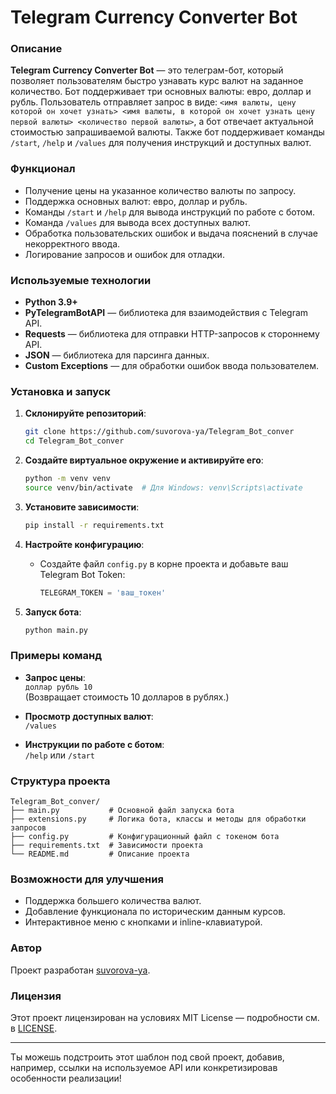 # Telegram Currency Converter Bot

### Описание
**Telegram Currency Converter Bot** — это телеграм-бот, который позволяет пользователям быстро узнавать курс валют на заданное количество. Бот поддерживает три основных валюты: евро, доллар и рубль. Пользователь отправляет запрос в виде: `<имя валюты, цену которой он хочет узнать> <имя валюты, в которой он хочет узнать цену первой валюты> <количество первой валюты>`, а бот отвечает актуальной стоимостью запрашиваемой валюты. Также бот поддерживает команды `/start`, `/help` и `/values` для получения инструкций и доступных валют.

### Функционал
- Получение цены на указанное количество валюты по запросу.
- Поддержка основных валют: евро, доллар и рубль.
- Команды `/start` и `/help` для вывода инструкций по работе с ботом.
- Команда `/values` для вывода всех доступных валют.
- Обработка пользовательских ошибок и выдача пояснений в случае некорректного ввода.
- Логирование запросов и ошибок для отладки.

### Используемые технологии
- **Python 3.9+**
- **PyTelegramBotAPI** — библиотека для взаимодействия с Telegram API.
- **Requests** — библиотека для отправки HTTP-запросов к стороннему API.
- **JSON** — библиотека для парсинга данных.
- **Custom Exceptions** — для обработки ошибок ввода пользователем.

### Установка и запуск
1. **Склонируйте репозиторий**:
    ```bash
    git clone https://github.com/suvorova-ya/Telegram_Bot_conver
    cd Telegram_Bot_conver
    ```

2. **Создайте виртуальное окружение и активируйте его**:
    ```bash
    python -m venv venv
    source venv/bin/activate  # Для Windows: venv\Scripts\activate
    ```

3. **Установите зависимости**:
    ```bash
    pip install -r requirements.txt
    ```

4. **Настройте конфигурацию**:
   - Создайте файл `config.py` в корне проекта и добавьте ваш Telegram Bot Token:
     ```python
     TELEGRAM_TOKEN = 'ваш_токен'
     ```
  
5. **Запуск бота**:
    ```bash
    python main.py
    ```

### Примеры команд
- **Запрос цены**:  
  `доллар рубль 10`  
  (Возвращает стоимость 10 долларов в рублях.)

- **Просмотр доступных валют**:  
  `/values`

- **Инструкции по работе с ботом**:  
  `/help` или `/start`

### Структура проекта
```plaintext
Telegram_Bot_conver/
├── main.py           # Основной файл запуска бота
├── extensions.py     # Логика бота, классы и методы для обработки запросов
├── config.py         # Конфигурационный файл с токеном бота
├── requirements.txt  # Зависимости проекта
└── README.md         # Описание проекта
```

### Возможности для улучшения
- Поддержка большего количества валют.
- Добавление функционала по историческим данным курсов.
- Интерактивное меню с кнопками и inline-клавиатурой.

### Автор
Проект разработан [suvorova-ya](https://github.com/suvorova-ya).

### Лицензия
Этот проект лицензирован на условиях MIT License — подробности см. в [LICENSE](LICENSE).

---

Ты можешь подстроить этот шаблон под свой проект, добавив, например, ссылки на используемое API или конкретизировав особенности реализации!
